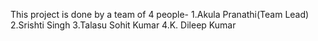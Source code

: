 This project is done by a team of 4 people-
1.Akula Pranathi(Team Lead)
2.Srishti Singh
3.Talasu Sohit Kumar
4.K. Dileep Kumar
